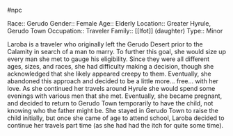 #npc 

Race:: Gerudo
Gender:: Female
Age:: Elderly
Location:: Greater Hyrule, Gerudo Town
Occupation:: Traveler
Family:: [[Ifot]] (daughter)
Type:: Minor

Laroba is a traveler who originally left the Gerudo Desert prior to the Calamity in search of a man to marry. To further this goal, she would size up every man she met to gauge his eligibility. Since they were all different ages, sizes, and races, she had difficulty making a decision, though she acknowledged that she likely appeared creepy to them. Eventually, she abandoned this approach and decided to be a little more... free... with her love. As she continued her travels around Hyrule she would spend some evenings with various men that she met. Eventually, she became pregnant, and decided to return to Gerudo Town temporarily to have the child, not knowing who the father might be. She stayed in Gerudo Town to raise the child initially, but once she came of age to attend school, Laroba decided to continue her travels part time (as she had had the itch for quite some time).
